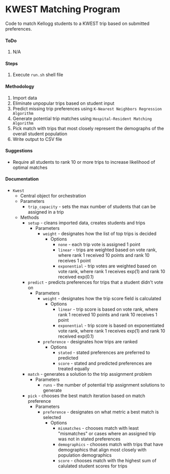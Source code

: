 # KWEST Matching Program
Code to match Kellogg students to a KWEST trip based on submitted preferences.

#### ToDo
1. N/A

#### Steps
1. Execute `run.sh` shell file

#### Methodology
1. Import data
1. Eliminate unpopular trips based on student input
1. Predict missing trip preferences using `K-Nearest Neighbors Regression Algorithm`
1. Generate potential trip matches using `Hospital-Resident Matching Algorithm`
1. Pick match with trips that most closely represent the demographs of the overall student population
1. Write output to CSV file

#### Suggestions
- Require all students to rank 10 or more trips to increase likelihood of optimal matches

#### Documentation
- `Kwest`
    - Central object for orchestration
    - Parameters
        - `trip_capacity` - sets the max number of students that can be assigned in a trip
    - Methods
        - `setup` - cleans imported data, creates students and trips
            - Parameters
                - `weight` - designates how the list of top trips is decided
                    - Options
                        - `none` - each trip vote is assigned 1 point
                        - `linear` - trips are weighted based on vote rank, where rank 1 received 10 points and rank 10 receives 1 point
                        - `exponential` - trip votes are weighted based on vote rank, where rank 1 receives exp(1) and rank 10 received exp(0.1)
        - `predict` - predicts preferences for trips that a student didn't vote on
            - Parameters
                - `weight` - designates how the trip score field is calculated
                    - Options
                        - `linear` - trip score is based on vote rank, where rank 1 received 10 points and rank 10 receives 1 point
                        - `exponential` - trip score is based on exponentiated vote rank, where rank 1 receives exp(1) and rank 10 received exp(0.1)
                - `preference` - designates how trips are ranked
                    - Options
                        - `stated` - stated preferences are preferred to predicted
                        - `score` - stated and predicted preferences are treated equally
        - `match` - generates a solution to the trip assignment problem
            - Parameters
                - `runs` - the number of potential trip assignment solutions to generate
        - `pick` - chooses the best match iteration based on match preference
            - Parameters
                - `preference` - designates on what metric a best match is selected
                    - Options
                        - `mismatches` - chooses match with least "mismatches" or cases where an assigned trip was not in stated preferences
                        - `demographics` - chooses match with trips that have demographics that align most closely with population demographics
                        - `score` - chooses match with the highest sum of calulated student scores for trips
